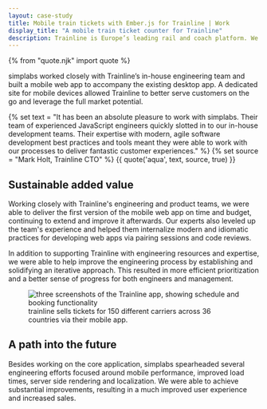 ```yaml
---
layout: case-study
title: Mobile train tickets with Ember.js for Trainline | Work
display_title: "A mobile train ticket counter for Trainline"
description: Trainline is Europe’s leading rail and coach platform. We helped them deliver a high-performance mobile web app, along with an improved engineering process.
---
```


{% from "quote.njk" import quote %}

<p class="post__tagline">
  simplabs worked closely with Trainline’s in-house engineering team and built a mobile web app to accompany the existing desktop app. A dedicated site for mobile devices allowed Trainline to better serve customers on the go and leverage the full market potential.
</p>

{% set text = "It has been an absolute pleasure to work with simplabs. Their team of experienced JavaScript engineers quickly slotted in to our in-house development teams. Their expertise with modern, agile software development best practices and tools meant they were able to work with our processes to deliver fantastic customer experiences." %}
{% set source = "Mark Holt, Trainline CTO" %}
{{ quote('aqua', text, source, true) }}

## Sustainable added value

Working closely with Trainline's engineering and product teams, we were able to deliver the first version of the mobile web app on time and budget, continuing to extend and improve it afterwards. Our experts also leveled up the team's experience and helped them internalize modern and idiomatic practices for developing web apps via pairing sessions and code reviews.

In addition to supporting Trainline with engineering resources and expertise, we were able to help improve the engineering process by establishing and solidifying an iterative approach. This resulted in more efficient prioritization and a better sense of progress for both engineers and management.

<figure figure:scope>
  <img
    figure:class="content"
    src="/assets/images/work/trainline-comp-2.jpg"
    alt="three screenshots of the Trainline app, showing schedule and booking functionality"
  />

  <figcaption>
    trainline sells tickets for 150 different carriers across 36 countries via their mobile app.
  </figcaption>
</figure>

## A path into the future

Besides working on the core application, simplabs spearheaded several engineering efforts focused around mobile performance, improved load times, server side rendering and localization. We were able to achieve substantial improvements, resulting in a much improved user experience and increased sales.
